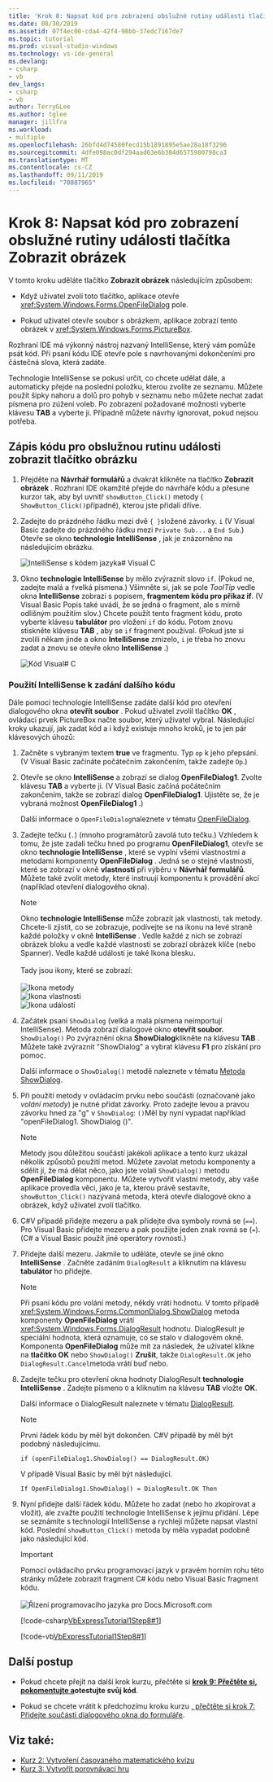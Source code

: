 ```yaml
---
title: 'Krok 8: Napsat kód pro zobrazení obslužné rutiny události tlačítka Zobrazit obrázek'
ms.date: 08/30/2019
ms.assetid: 07f4ec00-cda4-42f4-98bb-37edc7167de7
ms.topic: tutorial
ms.prod: visual-studio-windows
ms.technology: vs-ide-general
ms.devlang:
- csharp
- vb
dev_langs:
- csharp
- vb
author: TerryGLee
ms.author: tglee
manager: jillfra
ms.workload:
- multiple
ms.openlocfilehash: 26bfd4d74580fecd15b1891895e5ae28a18f3296
ms.sourcegitcommit: 4dfe098ac0df294aad63e6b384d6575980798ca3
ms.translationtype: MT
ms.contentlocale: cs-CZ
ms.lasthandoff: 09/11/2019
ms.locfileid: "70887965"
---
```

# <a name="step-8-write-code-for-the-show-a-picture-button-event-handler"></a>Krok 8: Napsat kód pro zobrazení obslužné rutiny události tlačítka Zobrazit obrázek

V tomto kroku uděláte tlačítko **Zobrazit obrázek** následujícím způsobem:

- Když uživatel zvolí toto tlačítko, aplikace otevře <xref:System.Windows.Forms.OpenFileDialog> pole.

- Pokud uživatel otevře soubor s obrázkem, aplikace zobrazí tento obrázek v <xref:System.Windows.Forms.PictureBox>.

Rozhraní IDE má výkonný nástroj nazvaný IntelliSense, který vám pomůže psát kód. Při psaní kódu IDE otevře pole s navrhovanými dokončeními pro částečná slova, která zadáte.

Technologie IntelliSense se pokusí určit, co chcete udělat dále, a automaticky přejde na poslední položku, kterou zvolíte ze seznamu. Můžete použít šipky nahoru a dolů pro pohyb v seznamu nebo můžete nechat zadat písmena pro zúžení voleb. Po zobrazení požadované možnosti vyberte klávesu **TAB** a vyberte ji. Případně můžete návrhy ignorovat, pokud nejsou potřeba.

## <a name="to-write-code-for-the-show-a-picture-button-event-handler"></a>Zápis kódu pro obslužnou rutinu události zobrazit tlačítko obrázku

1. Přejděte na **Návrhář formulářů** a dvakrát klikněte na tlačítko **Zobrazit obrázek** . Rozhraní IDE okamžitě přejde do návrháře kódu a přesune kurzor tak, aby byl uvnitř `showButton_Click()` metody ( `ShowButton_Click()`případně), kterou jste přidali dříve.

1. Zadejte do prázdného řádku mezi dvě `{ }`složené závorky. `i` (V Visual Basic zadejte do prázdného řádku mezi `Private Sub...` a `End Sub`.) Otevře se okno **technologie IntelliSense** , jak je znázorněno na následujícím obrázku.

    ![IntelliSense s kódem jazyka&#35; Visual C](../ide/media/express_ifintellisense.png)

1. Okno **technologie IntelliSense** by mělo zvýraznit slovo `if`. (Pokud ne, zadejte malá a `f`velká písmena.) Všimněte si, jak se pole *ToolTip* vedle okna **IntelliSense** zobrazí s popisem, **fragmentem kódu pro příkaz if**. (V Visual Basic Popis také uvádí, že se jedná o fragment, ale s mírně odlišným použitím slov.) Chcete použít tento fragment kódu, proto vyberte klávesu **tabulátor** pro vložení `if` do kódu. Potom znovu stiskněte klávesu **TAB** , aby se `if` fragment používal. (Pokud jste si zvolili někam jinde a okno **IntelliSense** zmizelo, `i` je třeba ho znovu zadat a znovu se otevře okno **IntelliSense** .)

    ![Kód Visual&#35; C](../ide/media/express_highlighttrue.png)

### <a name="use-intellisense-to-enter-more-code"></a>Použití IntelliSense k zadání dalšího kódu

Dále pomocí technologie IntelliSense zadáte další kód pro otevření dialogového okna **otevřít soubor** . Pokud uživatel zvolil tlačítko **OK** , ovládací prvek PictureBox načte soubor, který uživatel vybral. Následující kroky ukazují, jak zadat kód a i když existuje mnoho kroků, je to jen pár klávesových úhozů:

 1. Začněte s vybraným textem **true** ve fragmentu. Typ `op` k jeho přepsání. (V Visual Basic začínáte počátečním zakončením, takže zadejte `Op`.)

 1. Otevře se okno **IntelliSense** a zobrazí se dialog **OpenFileDialog1**. Zvolte klávesu **TAB** a vyberte ji. (V Visual Basic začíná počátečním zakončením, takže se zobrazí dialog **OpenFileDialog1**. Ujistěte se, že je vybraná možnost **OpenFileDialog1** .)

     Další informace o `OpenFileDialog`naleznete v tématu [OpenFileDialog](<xref:System.Windows.Forms.OpenFileDialog>).

 1. Zadejte tečku (`.`) (mnoho programátorů zavolá tuto tečku.) Vzhledem k tomu, že jste zadali tečku hned po programu **OpenFileDialog1**, otevře se okno **technologie IntelliSense** , které se vyplní všemi vlastnostmi a metodami komponenty **OpenFileDialog** . Jedná se o stejné vlastnosti, které se zobrazí v okně **vlastnosti** při výběru v **Návrhář formulářů**. Můžete také zvolit metody, které instruují komponentu k provádění akcí (například otevření dialogového okna).

    > [!NOTE]
    > Okno **technologie IntelliSense** může zobrazit jak vlastnosti, tak metody. Chcete-li zjistit, co se zobrazuje, podívejte se na ikonu na levé straně každé položky v okně **IntelliSense** . Vedle každé z nich se zobrazí obrázek bloku a vedle každé vlastnosti se zobrazí obrázek klíče (nebo Spanner). Vedle každé události je také Ikona blesku. <br><br>Tady jsou ikony, které se zobrazí:<br><br>![Ikona metody](../ide/media/express_iconmethod.png)<br>![Ikona vlastnosti](../ide/media/express_iconproperty.png)<br>![Ikona události](../ide/media/express_iconevent.png)

 1. Začátek psaní `ShowDialog` (velká a malá písmena neimportují IntelliSense). Metoda zobrazí dialogové okno **otevřít soubor.** `ShowDialog()` Po zvýraznění okna **ShowDialog**klikněte na klávesu **TAB** . Můžete také zvýraznit "ShowDialog" a vybrat klávesu **F1** pro získání pro pomoc.

    Další informace o `ShowDialog()` metodě naleznete v tématu [Metoda ShowDialog](<xref:System.Windows.Forms.Form.ShowDialog%2A>).

 1. Při použití metody v ovládacím prvku nebo součásti (označované jako *volání metody*) je nutné přidat závorky. Proto zadejte levou a pravou závorku hned za "g" v `ShowDialog`: `()`Měl by nyní vypadat například "openFileDialog1. ShowDialog ()".

    > [!NOTE]
    > Metody jsou důležitou součástí jakékoli aplikace a tento kurz ukázal několik způsobů použití metod. Můžete zavolat metodu komponenty a sdělit jí, že má dělat něco, jako jste volali `ShowDialog()` metodu **OpenFileDialog** komponentu. Můžete vytvořit vlastní metody, aby vaše aplikace provedla věci, jako je ta, kterou právě sestavíte, `showButton_Click()` nazývaná metoda, která otevře dialogové okno a obrázek, když uživatel zvolí tlačítko.

 1. C#V případě přidejte mezeru a pak přidejte dva symboly rovná se (`==`). Pro Visual Basic přidejte mezeru a pak použijte jeden znak rovná se (`=`). (C# a Visual Basic použít jiné operátory rovnosti.)

 1. Přidejte další mezeru. Jakmile to uděláte, otevře se jiné okno **IntelliSense** . Začněte zadáním `DialogResult` a kliknutím na klávesu **tabulátor** ho přidejte.

    > [!NOTE]
    > Při psaní kódu pro volání metody, někdy vrátí hodnotu. V tomto případě <xref:System.Windows.Forms.CommonDialog.ShowDialog> metoda komponenty **OpenFileDialog** vrátí <xref:System.Windows.Forms.DialogResult> hodnotu. DialogResult je speciální hodnota, která oznamuje, co se stalo v dialogovém okně. Komponenta **OpenFileDialog** může mít za následek, že uživatel klikne na **tlačítko OK** nebo `ShowDialog()` **Zrušit**, takže `DialogResult.OK` jeho `DialogResult.Cancel`metoda vrátí buď nebo.

 1. Zadejte tečku pro otevření okna hodnoty DialogResult **technologie IntelliSense** . Zadejte písmeno `O` a kliknutím na klávesu **TAB** vložte **OK**.

    Další informace o DialogResult naleznete v tématu [DialogResult](<xref:System.Windows.Forms.DialogResult>).

    > [!NOTE]
    > První řádek kódu by měl být dokončen. C#V případě by měl být podobný následujícímu.
    >
    >  `if (openFileDialog1.ShowDialog() == DialogResult.OK)`
    >
    >  V případě Visual Basic by měl být následující.
    >
    >  `If OpenFileDialog1.ShowDialog() = DialogResult.OK Then`

 1. Nyní přidejte další řádek kódu. Můžete ho zadat (nebo ho zkopírovat a vložit), ale zvažte použití technologie IntelliSense k jejímu přidání. Lépe se seznámíte s technologií IntelliSense a rychleji můžete napsat vlastní kód. Poslední `showButton_Click()` metoda by měla vypadat podobně jako následující kód.

    > [!IMPORTANT]
    > Pomocí ovládacího prvku programovací jazyk v pravém horním rohu této stránky můžete zobrazit fragment C# kódu nebo Visual Basic fragment kódu.<br><br>![Řízení programovacího jazyka pro Docs.Microsoft.com](../ide/media/docs-programming-language-control.png)

    [!code-csharp[VbExpressTutorial1Step8#1](../ide/codesnippet/CSharp/step-8-write-code-for-the-show-a-picture-button-event-handler_1.cs)]

    [!code-vb[VbExpressTutorial1Step8#1](../ide/codesnippet/VisualBasic/step-8-write-code-for-the-show-a-picture-button-event-handler_1.vb)]

## <a name="next-steps"></a>Další postup

* Pokud chcete přejít na další krok kurzu, přečtěte si  **[krok 9: Přečtěte si, pokomentujte a](../ide/step-9-review-comment-and-test-your-code.md)otestujte svůj kód**.

* Pokud se chcete vrátit k předchozímu kroku kurzu [, přečtěte si krok 7: Přidejte součásti dialogového okna do formuláře](../ide/step-7-add-dialog-components-to-your-form.md).

## <a name="see-also"></a>Viz také:

* [Kurz 2: Vytvoření časovaného matematického kvízu](tutorial-2-create-a-timed-math-quiz.md)
* [Kurz 3: Vytvořit porovnávací hru](tutorial-3-create-a-matching-game.md)
